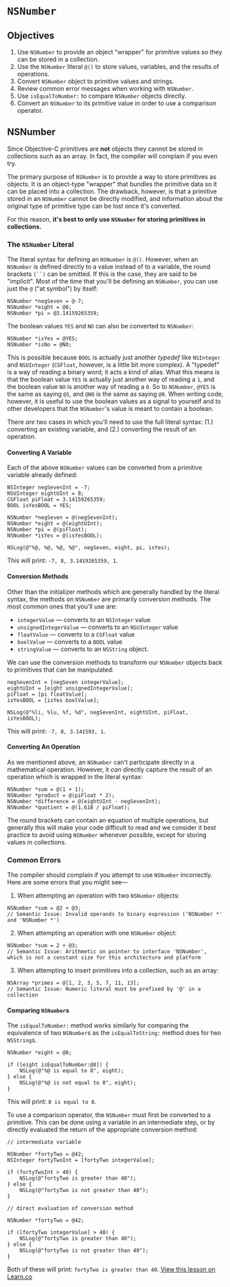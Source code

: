 # `NSNumber`

## Objectives

1. Use `NSNumber` to provide an object "wrapper" for primitive values so they can be stored in a collection.
2. Use the `NSNumber` literal `@()` to store values, variables, and the results of operations.
3. Convert `NSNumber` object to primitive values and strings.
4. Review common error messages when working with `NSNumber`.
5. Use `isEqualToNumber:` to compare `NSNumber` objects directly.
6. Convert an `NSNumber` to its primitive value in order to use a comparison operator.

## NSNumber

Since Objective-C primitives are **not** objects they cannot be stored in collections such as an array. In fact, the compiler will complain if you even try. 

The primary purpose of `NSNumber` is to provide a way to store primitives as objects. It is an object-type "wrapper" that bundles the primitive data so it can be placed into a collection. The drawback, however, is that a primitive stored in an `NSNumber` cannot be directly modified, and information about the original type of primitive type can be lost once it's converted.

For this reason, **it's best to only use `NSNumber` for storing primitives in collections.**

### The `NSNumber` Literal

The literal syntax for defining an `NSNumber` is `@()`. However, when an `NSNumber` is defined directly to a value instead of to a variable, the round brackets `(``)` can be omitted. If this is the case, they are said to be "implicit". Most of the time that you'll be defining an `NSNumber`, you can use just the `@` ("at symbol") by itself: 

```objc
NSNumber *negSeven = @-7;
NSNumber *eight = @8;
NSNumber *pi = @3.14159265359;
```

The boolean values `YES` and `NO` can also be converted to `NSNumber`:

```objc
NSNumber *isYes = @YES;
NSNumber *isNo = @NO;
```
This is possible because `BOOL` is actually just another *typedef* like `NSInteger` and `NSUInteger` (`CGFloat`, however, is a little bit more complex). A "typedef" is a way of reading a binary word; it acts a kind of alias. What this means is that the boolean value `YES` is actually just another way of reading a `1`, and the boolean value `NO` is another way of reading a `0`. So to `NSNumber`, `@YES` is the same as saying `@1`, and `@NO` is the same as saying `@0`. When writing code, however, it is useful to use the boolean values as a signal to yourself and to other developers that the `NSNumber`'s value is meant to contain a boolean.

There *are* two cases in which you'll need to use the full literal syntax: (1.) converting an existing variable, and (2.) converting the result of an operation.

#### Converting A Variable

Each of the above `NSNumber` values can be converted from a primitive variable already defined:

```objc
NSInteger negSevenInt = -7;
NSUInteger eightUInt = 8;
CGFloat piFloat = 3.14159265359;
BOOL isYesBOOL = YES;

NSNumber *negSeven = @(negSevenInt);
NSNumber *eight = @(eightUInt);
NSNumber *pi = @(piFloat);
NSNumber *isYes = @(isYesBOOL);

NSLog(@"%@, %@, %@, %@", negSeven, eight, pi, isYes);
```
This will print: `-7, 8, 3.1419265359, 1`.

#### Conversion Methods

Other than the initializer methods which are generally handled by the literal syntax, the methods on `NSNumber` are primarily conversion methods. The most common ones that you'll use are:

* `integerValue` — converts to an `NSInteger` value
* `unsignedIntegerValue` — converts to an `NSUInteger` value
* `floatValue` — converts to a `CGFloat` value
* `boolValue` — converts to a `BOOL` value
* `stringValue` — converts to an `NSString` object.

We can use the conversion methods to transform our `NSNumber` objects back to primitives that can be manipulated:

```objc
negSevenInt = [negSeven integerValue];
eightUInt = [eight unsignedIntegerValue];
piFloat = [pi floatValue];
isYesBOOL = [isYes boolValue];
    
NSLog(@"%li, %lu, %f, %d", negSevenInt, eightUInt, piFloat, isYesBOOL);
```
This will print: `-7, 8, 3.141593, 1`.

#### Converting An Operation

As we mentioned above, an `NSNumber` can't participate directly in a mathematical operation. However, it *can* directly capture the result of an operation which is wrapped in the literal syntax:

```objc
NSNumber *sum = @(1 + 1);
NSNumber *product = @(piFloat * 2);
NSNumber *difference = @(eightUInt - negSevenInt);
NSNumber *quotient = @(1.618 / piFloat);
```
The round brackets can contain an equation of multiple operations, but generally this will make your code difficult to read and we consider it best practice to avoid using `NSNumber` whenever possible, except for storing values in collections.

### Common Errors

The compiler should complain if you attempt to use `NSNumber` incorrectly. Here are some errors that you might see—

1) When attempting an operation with two `NSNumber` objects:

```objc
NSNumber *sum = @2 + @3;
// Semantic Issue: Invalid operands to binary expression ('NSNumber *' and 'NSNumber *')
```
2) When attempting an operation with one `NSNumber` object:

```objc 
NSNumber *sum = 2 + @3; 
// Semantic Issue: Arithmetic on pointer to interface 'NSNumber', which is not a constant size for this architecture and platform
```
3) When attempting to insert primitives into a collection, such as an array:

```objc
NSArray *primes = @[1, 2, 3, 5, 7, 11, 13]; 
// Semantic Issue: Numeric literal must be prefixed by '@' in a collection
```

#### Comparing `NSNumber`s

The `isEqualToNumber:` method works similarly for comparing the equivalence of two `NSNumber`s as the `isEqualToString:` method does for two `NSString`s.

```objc
NSNumber *eight = @8;

if ([eight isEqualToNumber:@8]) {
    NSLog(@"%@ is equal to 8", eight);
} else {
    NSLog(@"%@ is not equal to 8", eight);
}
```
This will print: `8 is equal to 8`.

To use a comparison operator, the `NSNumber` must first be converted to a primitive. This can be done using a variable in an intermediate step, or by directly evaluated the return of the appropriate conversion method:

```objc
// intermediate variable

NSNumber *fortyTwo = @42;
NSInteger fortyTwoInt = [fortyTwo integerValue];

if (fortyTwoInt > 40) {
    NSLog(@"fortyTwo is greater than 40");
} else {
    NSLog(@"fortyTwo is not greater than 40");
}
```

```objc
// direct evaluation of conversion method

NSNumber *fortyTwo = @42;

if ([fortyTwo integerValue] > 40) {
    NSLog(@"fortyTwo is greater than 40");
} else {
    NSLog(@"fortyTwo is not greater than 40");
}
```
Both of these will print: `fortyTwo is greater than 40`.
<a href='https://learn.co/lessons/reading-ios-nsnumber-v-nsinteger' data-visibility='hidden'>View this lesson on Learn.co</a>

